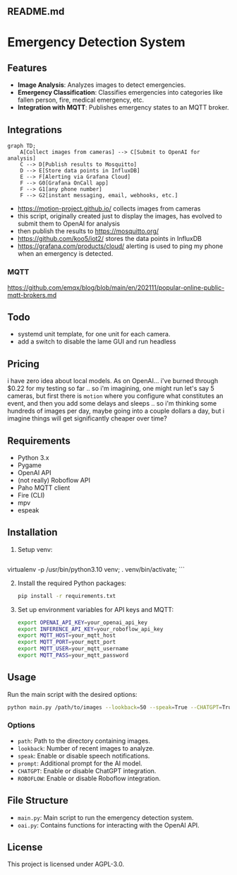 ## README.md

# Emergency Detection System

## Features

- **Image Analysis**: Analyzes images to detect emergencies.
- **Emergency Classification**: Classifies emergencies into categories like fallen person, fire, medical emergency, etc.
- **Integration with MQTT**: Publishes emergency states to an MQTT broker.

## Integrations

```mermaid
graph TD;
    A[Collect images from cameras] --> C[Submit to OpenAI for analysis]
    C --> D[Publish results to Mosquitto]
    D --> E[Store data points in InfluxDB]
    E --> F[Alerting via Grafana Cloud]
    F --> G0[Grafana OnCall app]
    F --> G1[any phone number]
    F --> G2[instant messaging, email, webhooks, etc.]
```

* https://motion-project.github.io/ collects images from cameras
* this script, originally created just to display the images, has evolved to submit them to OpenAI for analysis 
* then publish the results to https://mosquitto.org/
* https://github.com/koo5/iot2/ stores the data points in InfluxDB
* https://grafana.com/products/cloud/ alerting is used to ping my phone when an emergency is detected.

### MQTT
https://github.com/emqx/blog/blob/main/en/202111/popular-online-public-mqtt-brokers.md

## Todo
* systemd unit template, for one unit for each camera.
* add a switch to disable the lame GUI and run headless

## Pricing
i have zero idea about local models. As on OpenAI... i've burned through $0.22 for my testing so far .. so i'm imagining, one might run let's say 5 cameras, but first there is `motion` where you configure what constitutes an event, and then you add some delays and sleeps .. so i'm thinking some hundreds of images per day, maybe going into a couple dollars a day, but i imagine things will get significantly cheaper over time?

## Requirements

- Python 3.x
- Pygame
- OpenAI API
- (not really) Roboflow API
- Paho MQTT client
- Fire (CLI)
- mpv
- espeak

## Installation

1. Setup venv:
    ```sh
 virtualenv -p /usr/bin/python3.10 venv; . venv/bin/activate;
    ```

2. Install the required Python packages:
    ```sh
    pip install -r requirements.txt
    ```

3. Set up environment variables for API keys and MQTT:
    ```sh
    export OPENAI_API_KEY=your_openai_api_key
    export INFERENCE_API_KEY=your_roboflow_api_key
    export MQTT_HOST=your_mqtt_host
    export MQTT_PORT=your_mqtt_port
    export MQTT_USER=your_mqtt_username
    export MQTT_PASS=your_mqtt_password
    ```

## Usage

Run the main script with the desired options:
```sh
python main.py /path/to/images --lookback=50 --speak=True --CHATGPT=True
```

### Options

- `path`: Path to the directory containing images.
- `lookback`: Number of recent images to analyze.
- `speak`: Enable or disable speech notifications.
- `prompt`: Additional prompt for the AI model.
- `CHATGPT`: Enable or disable ChatGPT integration.
- `ROBOFLOW`: Enable or disable Roboflow integration.


## File Structure

- `main.py`: Main script to run the emergency detection system.
- `oai.py`: Contains functions for interacting with the OpenAI API.


## License

This project is licensed under AGPL-3.0.
